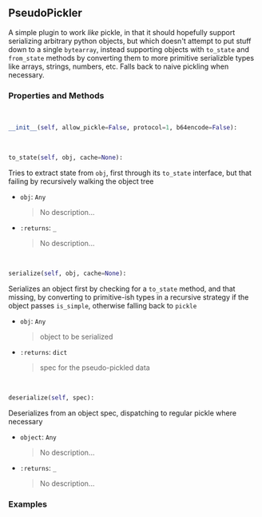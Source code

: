 ## <a id="McUtils.Scaffolding.Serializers.PseudoPickler">PseudoPickler</a>
A simple plugin to work _like_ pickle, in that it should
hopefully support serializing arbitrary python objects, but which
doesn't attempt to put stuff down to a single `bytearray`, instead
supporting objects with `to_state` and `from_state` methods by converting
them to more primitive serializble types like arrays, strings, numbers,
etc.
Falls back to naive pickling when necessary.

### Properties and Methods
<a id="McUtils.Scaffolding.Serializers.PseudoPickler.__init__" class="docs-object-method">&nbsp;</a>
```python
__init__(self, allow_pickle=False, protocol=1, b64encode=False): 
```

<a id="McUtils.Scaffolding.Serializers.PseudoPickler.to_state" class="docs-object-method">&nbsp;</a>
```python
to_state(self, obj, cache=None): 
```
Tries to extract state from `obj`, first through its `to_state`
        interface, but that failing by recursively walking the object
        tree
- `obj`: `Any`
    >No description...
- `:returns`: `_`
    >No description...

<a id="McUtils.Scaffolding.Serializers.PseudoPickler.serialize" class="docs-object-method">&nbsp;</a>
```python
serialize(self, obj, cache=None): 
```
Serializes an object first by checking for a `to_state`
        method, and that missing, by converting to primitive-ish types
        in a recursive strategy if the object passes `is_simple`, otherwise
        falling back to `pickle`
- `obj`: `Any`
    >object to be serialized
- `:returns`: `dict`
    >spec for the pseudo-pickled data

<a id="McUtils.Scaffolding.Serializers.PseudoPickler.deserialize" class="docs-object-method">&nbsp;</a>
```python
deserialize(self, spec): 
```
Deserializes from an object spec, dispatching
        to regular pickle where necessary
- `object`: `Any`
    >No description...
- `:returns`: `_`
    >No description...

### Examples


